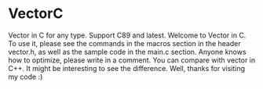 # VectorC
Vector in C for any type. Support C89 and latest.
Welcome to Vector in C. To use it, please see the commands in the macros section in the header vector.h, as well as the sample code in the main.c section.
Anyone knows how to optimize, please write in a comment.
You can compare with vector in C++. It might be interesting to see the difference.
Well, thanks for visiting my code :)
